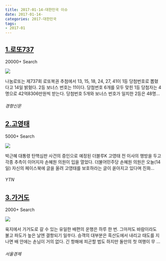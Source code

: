 ```yaml
---
title: 2017-01-14-대한민국 이슈
date: 2017-01-14-
categories: 2017-대한민국
tags: 
- 2017-01
---
```


[1.로또737](http://biz.khan.co.kr/khan_art_view.html?artid=201701142127001&code=920100)
--

20000+ Search

![](http:)

나눔로또는 제737회 로또복권 추첨에서 13, 15, 18, 24, 27, 41이 1등 당첨번호로 뽑혔다고 14일 밝혔다. 2등 보너스 번호는 11이다. 당첨번호 6개를 모두 맞힌 1등 당첨자는 4명으로 42억8306만원씩 받는다. 당첨번호 5개와 보너스 번호가 일치한 2등은 48명...
###### 경향신문

[2.고영태](http://www.ytn.co.kr/_ln/0101_201701141250334797)
--

5000+ Search

![](http:)

박근혜 대통령 탄핵심판 사건의 증인으로 예정된 더블루K 고영태 전 이사의 행방을 두고 각종 추측이 이어지자 손혜원 의원이 입을 열었다. 더불어민주당 손혜원 의원은 오늘(14일) 자신의 페이스북에 글을 올려 고영태를 보호하라는 글이 쏟아지고 있다며 진화...
###### YTN

[3.가거도](http://www.sedaily.com/NewsView/1OATF17881)
--

2000+ Search

![](http:)

육지에서 가거도로 갈 수 있는 유일한 배편의 운행은 하루 한 번. 그마저도 바람이라도 불고 파도가 높은 날엔 결항되기 일쑤다. 승객의 대부분은 흑산도에서 내리고 태도를 지나면 배 안에는 손님이 거의 없다. 긴 항해에 피곤할 법도 하지만 둘만의 첫 여행이 무 ...
###### 서울경제

